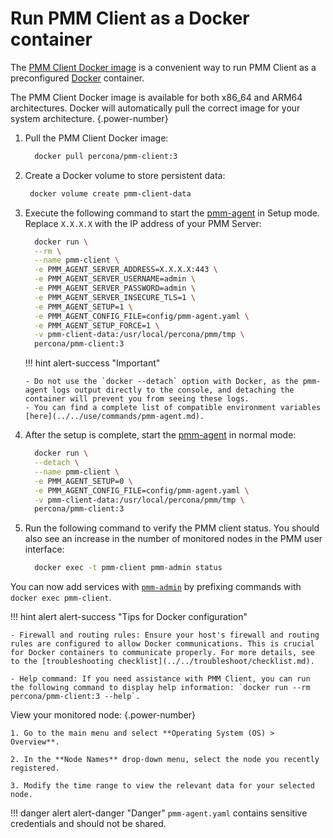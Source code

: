 # Run PMM Client as a Docker container

The [PMM Client Docker image](https://hub.docker.com/r/percona/pmm-client/tags/) is a convenient way to run PMM Client as a preconfigured [Docker](https://docs.docker.com/get-docker/) container. 

The PMM Client Docker image is available for both x86_64 and ARM64 architectures. Docker will automatically pull the correct image for your system architecture.
{.power-number}

1. Pull the PMM Client Docker image:

    ```sh
      docker pull percona/pmm-client:3
    ```

2. Create a Docker volume to store persistent data:
   ```sh
    docker volume create pmm-client-data
   ```

3. Execute the following command to start the [pmm-agent](../../use/commands/pmm-agent.md) in Setup mode. Replace `X.X.X.X` with the IP address of your PMM Server:

    ```sh
      docker run \
      --rm \
      --name pmm-client \
      -e PMM_AGENT_SERVER_ADDRESS=X.X.X.X:443 \
      -e PMM_AGENT_SERVER_USERNAME=admin \
      -e PMM_AGENT_SERVER_PASSWORD=admin \
      -e PMM_AGENT_SERVER_INSECURE_TLS=1 \
      -e PMM_AGENT_SETUP=1 \
      -e PMM_AGENT_CONFIG_FILE=config/pmm-agent.yaml \
      -e PMM_AGENT_SETUP_FORCE=1 \
      -v pmm-client-data:/usr/local/percona/pmm/tmp \
      percona/pmm-client:3
    ```
    !!! hint alert-success "Important"

       - Do not use the `docker --detach` option with Docker, as the pmm-agent logs output directly to the console, and detaching the container will prevent you from seeing these logs.
       - You can find a complete list of compatible environment variables [here](../../use/commands/pmm-agent.md).

4. After the setup is complete, start the [pmm-agent](../../use/commands/pmm-agent.md) in normal mode:

    ```sh
      docker run \
      --detach \
      --name pmm-client \
      -e PMM_AGENT_SETUP=0 \
      -e PMM_AGENT_CONFIG_FILE=config/pmm-agent.yaml \
      -v pmm-client-data:/usr/local/percona/pmm/tmp \
      percona/pmm-client:3
    ```
    
5. Run the following command to verify the PMM client status. You should also see an increase in the number of monitored nodes in the PMM user interface:
    ```sh
      docker exec -t pmm-client pmm-admin status
    ```

You can now add services with [`pmm-admin`](../../use/commands/pmm-admin.md) by prefixing commands with `docker exec pmm-client`.

!!! hint alert alert-success "Tips for Docker configuration"

    - Firewall and routing rules: Ensure your host's firewall and routing rules are configured to allow Docker communications. This is crucial for Docker containers to communicate properly. For more details, see to the [troubleshooting checklist](../../troubleshoot/checklist.md).

    - Help command: If you need assistance with PMM Client, you can run the following command to display help information: `docker run --rm percona/pmm-client:3 --help`.

View your monitored node:
{.power-number}

    1. Go to the main menu and select **Operating System (OS) > Overview**.

    2. In the **Node Names** drop-down menu, select the node you recently registered.

    3. Modify the time range to view the relevant data for your selected node.

!!! danger alert alert-danger "Danger"
    `pmm-agent.yaml` contains sensitive credentials and should not be shared.
